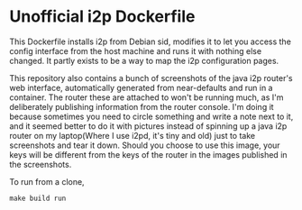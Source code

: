 Unofficial i2p Dockerfile
=========================

This Dockerfile installs i2p from Debian sid, modifies it to let you access the
config interface from the host machine and runs it with nothing else changed.
It partly exists to be a way to map the i2p configuration pages.

This repository also contains a bunch of screenshots of the java i2p router's
web interface, automatically generated from near-defaults and run in a
container. The router these are attached to won't be running much, as I'm
deliberately publishing information from the router console. I'm doing it
because sometimes you need to circle something and write a note next to it, and
it seemed better to do it with pictures instead of spinning up a java i2p router
on my laptop(Where I use i2pd, it's tiny and old) just to take screenshots and
tear it down. Should you choose to use this image, your keys will be different
from the keys of the router in the images published in the screenshots.

To run from a clone,

    make build run
